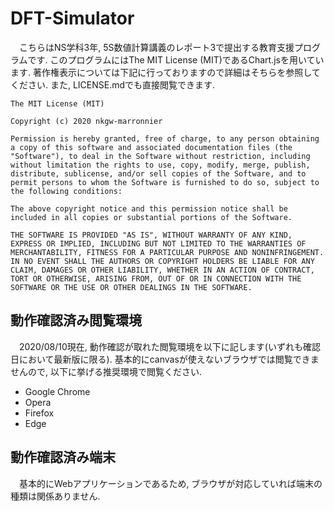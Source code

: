 # DFT-Simulator
　こちらはNS学科3年, 5S数値計算講義のレポート3で提出する教育支援プログラムです. このプログラムにはThe MIT License (MIT)であるChart.jsを用いています. 著作権表示については下記に行っておりますので詳細はそちらを参照してください. また, LICENSE.mdでも直接閲覧できます.
```
The MIT License (MIT)

Copyright (c) 2020 nkgw-marronnier

Permission is hereby granted, free of charge, to any person obtaining a copy of this software and associated documentation files (the "Software"), to deal in the Software without restriction, including without limitation the rights to use, copy, modify, merge, publish, distribute, sublicense, and/or sell copies of the Software, and to permit persons to whom the Software is furnished to do so, subject to the following conditions:

The above copyright notice and this permission notice shall be included in all copies or substantial portions of the Software.

THE SOFTWARE IS PROVIDED "AS IS", WITHOUT WARRANTY OF ANY KIND, EXPRESS OR IMPLIED, INCLUDING BUT NOT LIMITED TO THE WARRANTIES OF MERCHANTABILITY, FITNESS FOR A PARTICULAR PURPOSE AND NONINFRINGEMENT. IN NO EVENT SHALL THE AUTHORS OR COPYRIGHT HOLDERS BE LIABLE FOR ANY CLAIM, DAMAGES OR OTHER LIABILITY, WHETHER IN AN ACTION OF CONTRACT, TORT OR OTHERWISE, ARISING FROM, OUT OF OR IN CONNECTION WITH THE SOFTWARE OR THE USE OR OTHER DEALINGS IN THE SOFTWARE.
```

## 動作確認済み閲覧環境
　2020/08/10現在, 動作確認が取れた閲覧環境を以下に記します(いずれも確認日において最新版に限る). 基本的にcanvasが使えないブラウザでは閲覧できませんので, 以下に挙げる推奨環境で閲覧ください.

* Google Chrome
* Opera
* Firefox
* Edge

## 動作確認済み端末
　基本的にWebアプリケーションであるため, ブラウザが対応していれば端末の種類は関係ありません.
